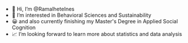 - :cherry_blossom: Hi, I’m @RamalheteInes
- 👀 I’m interested in Behavioral Sciences and Sustainability
- :grinning: and also currently finishing my Master's Degree in Applied Social Cognition
- :chart_with_upwards_trend: I’m looking forward to learn more about statistics and data analysis

<!---
RamalheteInes/RamalheteInes is a ✨ special ✨ repository because its `README.md` (this file) appears on your GitHub profile.
You can click the Preview link to take a look at your changes.
--->
